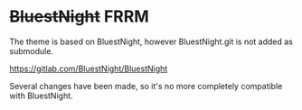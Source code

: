 # ~~BluestNight~~ FRRM
The theme is based on BluestNight, however BluestNight.git is not added as submodule.

https://gitlab.com/BluestNight/BluestNight

Several changes have been made, so it's no more completely compatible with BluestNight.
